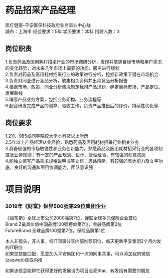 # 药品招采产品经理
医疗健康-平安医保科技政府业务事业中心战  
城市：上海市 经验要求：5年 学历要求：本科  招聘人数：3

## 岗位职责
1.负责药品及医用耗材招采行业的市场调研分析，发现并掌握目标市场和用户需求的变化趋势，对未来几年市场上需要的功能、服务进行规划   
2.负责对药品及医用耗材招采行业的政策进行分析，挖掘新政策下潜在市场机会   
3.负责对同业进行竞品分析，收集相关资料并出具竞品分析报告   
4.根据市场、政策、同业分析情况制定我司产品规划，确定目标市场、产品定位、发展路线   
5.编写产品业务方案，包括业务架构、业务流程等   
6.配合研发完成产品的测算、验收工作，负责产品推出后的评价，持续性优化等

## 岗位要求
1.211、985或同等院校大学本科及以上学历   
2.5年以上产品经理从业经验，熟悉药品及医用耗材招采行业相关业务   
3.具备较强的市场敏锐性和业务创新能力，熟悉药品及医用耗材招采行业的各项制度及业务规则；有一定的产品规划、设计、管理经验，有较强的创意灵感   
4.能独立撰写产品需求规格说明书等文档；思路清晰，有较强的表达能力及文字功底，良好的沟通和项目协调能力，团队意识强

# 项目说明

### 2019年《财富》世界500强第29位集团企业
《福布斯》全球上市公司2000强第7位，蝉联全球多元保险企业首位  
Brand Z最具价值中国品牌100强榜单第7位，金融品牌第2位  
FutureBrand 全球品牌100强第7位，保险品牌第1位

本人非猎头，非人事，纯IT同事分享内部推荐职位，每天更新平安集团2个月内发的IT职位  
如果您技能匹配，愿意加入平安集团和一流的同事共事，可以添加我的微信(zaqweb)获取内推 

如果该信息能帮忙获得更好的发展请为项目点亮Star，转发给有需要的朋友




